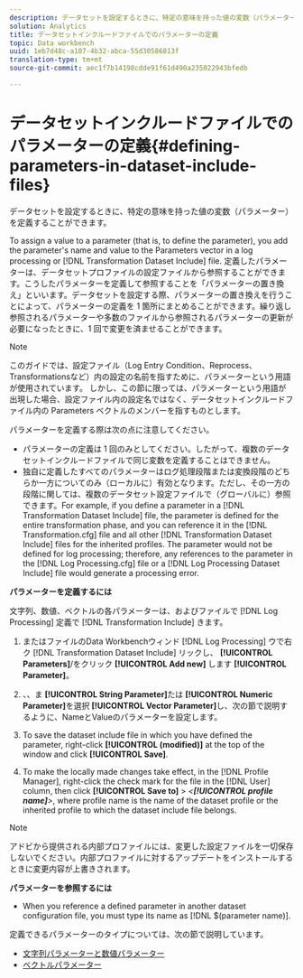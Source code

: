 ```yaml
---
description: データセットを設定するときに、特定の意味を持った値の変数（パラメーター）を定義することができます。
solution: Analytics
title: データセットインクルードファイルでのパラメーターの定義
topic: Data workbench
uuid: 1eb7d48c-a107-4b32-abca-55d30586813f
translation-type: tm+mt
source-git-commit: aec1f7b14198cdde91f61d490a235022943bfedb

---
```



# データセットインクルードファイルでのパラメーターの定義{#defining-parameters-in-dataset-include-files}

データセットを設定するときに、特定の意味を持った値の変数（パラメーター）を定義することができます。

To assign a value to a parameter (that is, to define the parameter), you add the parameter&#39;s name and value to the Parameters vector in a log processing or [!DNL Transformation Dataset Include] file. 定義したパラメーターは、データセットプロファイルの設定ファイルから参照することができます。こうしたパラメーターを定義して参照することを「パラメーターの置き換え」といいます。データセットを設定する際、パラメーターの置き換えを行うことによって、パラメーターの定義を 1 箇所にまとめることができます。繰り返し参照されるパラメーターや多数のファイルから参照されるパラメーターの更新が必要になったときに、1 回で変更を済ませることができます。

>[!NOTE]
>
>このガイドでは、設定ファイル（Log Entry Condition、Reprocess、Transformationsなど）内の設定の名前を指すために、パラメーターという用語が使用されています。 しかし、この節に限っては、パラメーターという用語が出現した場合、設定ファイル内の設定名ではなく、データセットインクルードファイル内の Parameters ベクトルのメンバーを指すものとします。

パラメーターを定義する際は次の点に注意してください。

* パラメーターの定義は 1 回のみとしてください。したがって、複数のデータセットインクルードファイルで同じ変数を定義することはできません。
* 独自に定義したすべてのパラメーターはログ処理段階または変換段階のどちらか一方についてのみ（ローカルに）有効となります。ただし、その一方の段階に関しては、複数のデータセット設定ファイルで（グローバルに）参照できます。For example, if you define a parameter in a [!DNL Transformation Dataset Include] file, the parameter is defined for the entire transformation phase, and you can reference it in the [!DNL Transformation.cfg] file and all other [!DNL Transformation Dataset Include] files for the inherited profiles. The parameter would not be defined for log processing; therefore, any references to the parameter in the [!DNL Log Processing.cfg] file or a [!DNL Log Processing Dataset Include] file would generate a processing error.

**パラメーターを定義するには**

文字列、数値、ベクトルの各パラメーターは、およびファイルで [!DNL Log Processing] 定義で [!DNL Transformation Include] きます。

1. またはファイルのData Workbenchウィンド [!DNL Log Processing] ウで右ク [!DNL Transformation Dataset Include] リックし、 **[!UICONTROL Parameters]**/をクリック **[!UICONTROL Add new]** します **[!UICONTROL Parameter]**。

1. 、、ま **[!UICONTROL String Parameter]**&#x200B;たは **[!UICONTROL Numeric Parameter]**&#x200B;を選択 **[!UICONTROL Vector Parameter]**&#x200B;し、次の節で説明するように、NameとValueのパラメーターを設定します。

1. To save the dataset include file in which you have defined the parameter, right-click **[!UICONTROL (modified)]** at the top of the window and click **[!UICONTROL Save]**.

1. To make the locally made changes take effect, in the [!DNL Profile Manager], right-click the check mark for the file in the [!DNL User] column, then click **[!UICONTROL Save to]** > *&lt;**[!UICONTROL profile name]**>*, where profile name is the name of the dataset profile or the inherited profile to which the dataset include file belongs.

>[!NOTE]
>
>アドビから提供される内部プロファイルには、変更した設定ファイルを一切保存しないでください。内部プロファイルに対するアップデートをインストールするときに変更内容が上書きされます。

**パラメーターを参照するには**

* When you reference a defined parameter in another dataset configuration file, you must type its name as [!DNL $(parameter name)].

定義できるパラメーターのタイプについては、次の節で説明しています。

* [文字列パラメーターと数値パラメーター](../../../../home/c-dataset-const-proc/c-dataset-inc-files/c-def-param-dataset-inc-files/c-string-num-param.md#concept-14f391ce107c4a3dad827ec7967f1080)
* [ベクトルパラメーター](../../../../home/c-dataset-const-proc/c-dataset-inc-files/c-def-param-dataset-inc-files/c-vector-param.md#concept-adb42a5474e245a9996d0aa8d5d522d0)

